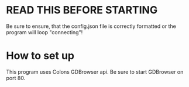 # READ THIS BEFORE STARTING
Be sure to ensure, that the config.json file is correctly formatted or
the program will loop "connecting"!
# How to set up
This program uses Colons GDBrowser api.
Be sure to start GDBrowser on port 80.
